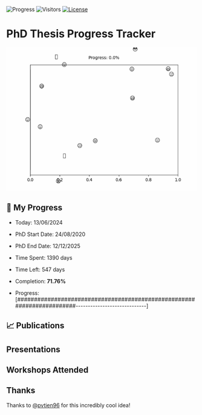 ![Progress](https://img.shields.io/badge/Progress-71.76%25-9bd469?style=flat-square)
![Visitors](https://api.visitorbadge.io/api/combined?path=https%3A%2F%2Fgithub.com%2Fpvtien96%2FPhD_Thesis_Tracker&label=Views&labelColor=%2337d67a&countColor=%23ff8a65&style=flat-square)
[![License](https://img.shields.io/badge/License-Apache_2.0-blue.svg)](https://opensource.org/licenses/Apache-2.0)

# PhD Thesis Progress Tracker

<td style="width: 10%; padding: 10px; border: none;">
      <img src="progress.gif" alt="Progress" style="height: 10%">
</td>

## :calendar: My Progress

- Today: 13/06/2024
- PhD Start Date: 24/08/2020
- PhD End Date: 12/12/2025

- Time Spent: 1390 days
- Time Left: 547 days
- Completion: <b>71.76%</b>
- Progress: [#######################################################################-----------------------------]

## 📈 Publications

## Presentations

## Workshops Attended

## Thanks

Thanks to [@pvtien96](https://github.com/pvtien96) for this incredibly cool idea!
